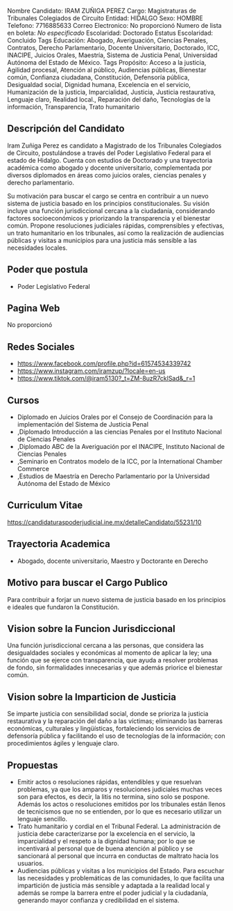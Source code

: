 Nombre Candidato: IRAM ZUÑIGA PEREZ
Cargo: Magistraturas de Tribunales Colegiados de Circuito
Entidad: HIDALGO
Sexo: HOMBRE
Telefono: 7716885633
Correo Electronico: No proporcionó
Numero de lista en boleta: *No especificado*
Escolaridad: Doctorado
Estatus Escolaridad: Concluido
Tags Educación: Abogado, Averiguación, Ciencias Penales, Contratos, Derecho Parlamentario, Docente Universitario, Doctorado, ICC, INACIPE, Juicios Orales, Maestría, Sistema de Justicia Penal, Universidad Autónoma del Estado de México.
Tags Propósito: Acceso a la justicia, Agilidad procesal, Atención al público, Audiencias públicas, Bienestar común, Confianza ciudadana, Constitución, Defensoría pública, Desigualdad social, Dignidad humana, Excelencia en el servicio, Humanización de la justicia, Imparcialidad, Justicia, Justicia restaurativa, Lenguaje claro, Realidad local., Reparación del daño, Tecnologías de la información, Transparencia, Trato humanitario


## Descripción del Candidato 

Iram Zuñiga Perez es candidato a Magistrado de los Tribunales Colegiados de Circuito, postulándose a través del Poder Legislativo Federal para el estado de Hidalgo. Cuenta con estudios de Doctorado y una trayectoria académica como abogado y docente universitario, complementada por diversos diplomados en áreas como juicios orales, ciencias penales y derecho parlamentario.

Su motivación para buscar el cargo se centra en contribuir a un nuevo sistema de justicia basado en los principios constitucionales. Su visión incluye una función jurisdiccional cercana a la ciudadanía, considerando factores socioeconómicos y priorizando la transparencia y el bienestar común. Propone resoluciones judiciales rápidas, comprensibles y efectivas, un trato humanitario en los tribunales, así como la realización de audiencias públicas y visitas a municipios para una justicia más sensible a las necesidades locales.


## Poder que postula

- Poder Legislativo Federal


## Pagina Web

No proporcionó


## Redes Sociales

- https://www.facebook.com/profile.php?id=61574534339742
- https://www.instagram.com/iramzup/?locale=en-us
- https://www.tiktok.com/@iram5130?_t=ZM-8uzR7cklSad&_r=1


## Cursos

- Diplomado en Juicios Orales por el Consejo de Coordinación para la implementación del Sistema de Justicia Penal
- ,Diplomado Introducción a las ciencias Penales por el Instituto Nacional de Ciencias Penales
- ,Diplomado ABC de la Averiguación por el INACIPE, Instituto Nacional de Ciencias Penales
- ,Seminario en Contratos modelo de la ICC, por la International Chamber Commerce
- ,Estudios de Maestría en Derecho Parlamentario por la Universidad Autónoma del Estado de México


## Curriculum Vitae

https://candidaturaspoderjudicial.ine.mx/detalleCandidato/55231/10


## Trayectoria Academica

- Abogado, docente universitario, Maestro y Doctorante en Derecho


## Motivo para buscar el Cargo Publico

Para contribuir a forjar un nuevo sistema de justicia basado en los principios e ideales que fundaron la Constitución.


## Vision sobre la Funcion Jurisdiccional

Una función jurisdiccional cercana a las personas, que considera las desigualdades sociales y económicas al momento de aplicar la ley; una función que se ejerce con transparencia, que ayuda a resolver problemas de fondo, sin formalidades innecesarias y que además priorice el bienestar común.


## Vision sobre la Imparticion de Justicia

Se imparte justicia con sensibilidad social, donde se prioriza la justicia restaurativa y la reparación del daño a las víctimas; eliminando las barreras económicas, culturales y lingüísticas, fortaleciendo los servicios de defensoría pública y facilitando el uso de tecnologías de la información; con procedimientos ágiles y lenguaje claro.


## Propuestas

- Emitir actos o resoluciones rápidas, entendibles y que resuelvan problemas, ya que los amparos y resoluciones judiciales muchas veces son para efectos, es decir, la litis no termina, sino solo se pospone. Además los actos o resoluciones emitidos por los tribunales están llenos de tecnicismos que no se entienden, por lo que es necesario utilizar un lenguaje sencillo.
- Trato humanitario y cordial en el Tribunal Federal. La administración de justicia debe caracterizarse por la excelencia en el servicio, la imparcialidad y el respeto a la dignidad humana; por lo que se incentivará al personal que de buena atención al público y se sancionará al personal que incurra en conductas de maltrato hacia los usuarios.
- Audiencias públicas y visitas a los municipios del Estado. Para escuchar las necesidades y problemáticas de las comunidades, lo que facilita una impartición de justicia más sensible y adaptada a la realidad local y además se rompe la barrera entre el poder judicial y la ciudadanía, generando mayor confianza y credibilidad en el sistema.

